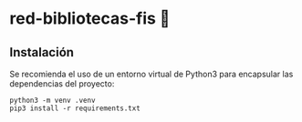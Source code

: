 # red-bibliotecas-fis :closed_book:
## Instalación
Se recomienda el uso de un entorno virtual de Python3 para encapsular las dependencias
del proyecto:
```
python3 -m venv .venv
pip3 install -r requirements.txt
```